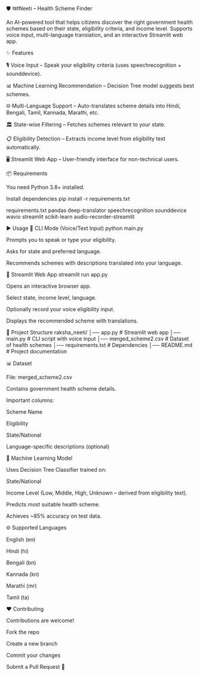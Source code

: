 🛡️ रक्षाNeeti – Health Scheme Finder

An AI-powered tool that helps citizens discover the right government health schemes based on their state, eligibility criteria, and income level.
Supports voice input, multi-language translation, and an interactive Streamlit web app.

✨ Features

🎙️ Voice Input – Speak your eligibility criteria (uses speechrecognition + sounddevice).

📊 Machine Learning Recommendation – Decision Tree model suggests best schemes.

🌐 Multi-Language Support – Auto-translates scheme details into Hindi, Bengali, Tamil, Kannada, Marathi, etc.

🏛️ State-wise Filtering – Fetches schemes relevant to your state.

📋 Eligibility Detection – Extracts income level from eligibility text automatically.

🖥️ Streamlit Web App – User-friendly interface for non-technical users.

📦 Requirements

You need Python 3.8+ installed.

Install dependencies
pip install -r requirements.txt

requirements.txt
pandas
deep-translator
speechrecognition
sounddevice
wavio
streamlit
scikit-learn
audio-recorder-streamlit

▶️ Usage
🔹 CLI Mode (Voice/Text Input)
python main.py


Prompts you to speak or type your eligibility.

Asks for state and preferred language.

Recommends schemes with descriptions translated into your language.

🔹 Streamlit Web App
streamlit run app.py


Opens an interactive browser app.

Select state, income level, language.

Optionally record your voice eligibility input.

Displays the recommended scheme with translations.

📂 Project Structure
raksha_neeti/
│── app.py                 # Streamlit web app
│── main.py                # CLI script with voice input
│── merged_scheme2.csv     # Dataset of health schemes
│── requirements.txt       # Dependencies
│── README.md              # Project documentation

📊 Dataset

File: merged_scheme2.csv

Contains government health scheme details.

Important columns:

Scheme Name

Eligibility

State/National

Language-specific descriptions (optional)

🧠 Machine Learning Model

Uses Decision Tree Classifier trained on:

State/National

Income Level (Low, Middle, High, Unknown – derived from eligibility text).

Predicts most suitable health scheme.

Achieves ~85% accuracy on test data.

🌐 Supported Languages

English (en)

Hindi (hi)

Bengali (bn)

Kannada (kn)

Marathi (mr)

Tamil (ta)

❤️ Contributing

Contributions are welcome!

Fork the repo

Create a new branch

Commit your changes

Submit a Pull Request 🚀

